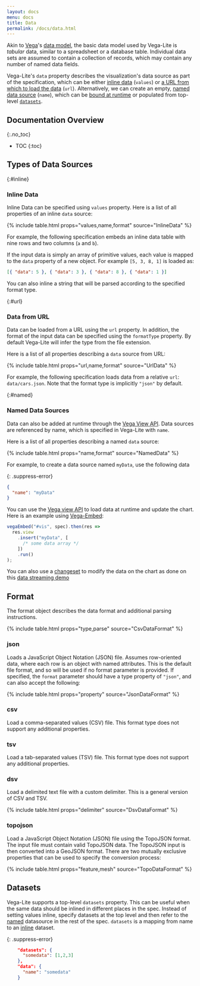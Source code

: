 ```yaml
---
layout: docs
menu: docs
title: Data
permalink: /docs/data.html
---
```


Akin to [Vega](https://www.github.com/vega/vega)'s [data model](https://vega.github.io/vega/docs/data/), the basic data model used by Vega-Lite is _tabular_ data, similar to a spreadsheet or a database table. Individual data sets are assumed to contain a collection of records, which may contain any number of named data fields.

Vega-Lite's `data` property describes the visualization's data source as part of the specification, which can be either [inline data](#inline) (`values`) or [a URL from which to load the data](#url) (`url`). Alternatively, we can create an empty, [named data source](#named) (`name`), which can be [bound at runtime](https://vega.github.io/vega/docs/api/view/#data) or populated from top-level [`datasets`](#datasets).

## Documentation Overview

{:.no_toc}

<!-- prettier-ignore -->
- TOC
{:toc}

## Types of Data Sources

{:#inline}

### Inline Data

Inline Data can be specified using `values` property. Here is a list of all properties of an inline `data` source:

{% include table.html props="values,name,format" source="InlineData" %}

For example, the following specification embeds an inline data table with nine rows and two columns (`a` and `b`).

<span class="vl-example" data-name="bar"></span>

If the input data is simply an array of primitive values, each value is mapped to the `data` property of a new object. For example `[5, 3, 8, 1]` is loaded as:

```json
[{ "data": 5 }, { "data": 3 }, { "data": 8 }, { "data": 1 }]
```

You can also inline a string that will be parsed according to the specified format type.

<span class="vl-example" data-name="embed_csv"></span>

{:#url}

### Data from URL

Data can be loaded from a URL using the `url` property. In addition, the format of the input data can be specified using the `formatType` property. By default Vega-Lite will infer the type from the file extension.

Here is a list of all properties describing a `data` source from URL:

{% include table.html props="url,name,format" source="UrlData" %}

For example, the following specification loads data from a relative `url`: `data/cars.json`. Note that the format type is implicitly `"json"` by default.

<span class="vl-example" data-name="point_2d"></span>

{:#named}

### Named Data Sources

Data can also be added at runtime through the [Vega View API](https://vega.github.io/vega/docs/api/view/#data). Data sources are referenced by name, which is specified in Vega-Lite with `name`.

Here is a list of all properties describing a named `data` source:

{% include table.html props="name,format" source="NamedData" %}

For example, to create a data source named `myData`, use the following data

{: .suppress-error}

```json
{
  "name": "myData"
}
```

You can use the [Vega view API](https://vega.github.io/vega/docs/api/view/#data) to load data at runtime and update the chart. Here is an example using [Vega-Embed](https://github.com/vega/vega-embed):

```js
vegaEmbed("#vis", spec).then(res =>
  res.view
    .insert("myData", [
      /* some data array */
    ])
    .run()
);
```

You can also use a [changeset](https://github.com/vega/vega-view#view_change) to modify the data on the chart as done on this [data streaming demo](https://vega.github.io/vega-lite/tutorials/streaming.html)

## Format

The format object describes the data format and additional parsing instructions.

{% include table.html props="type,parse" source="CsvDataFormat" %}

### json

Loads a JavaScript Object Notation (JSON) file. Assumes row-oriented data, where each row is an object with named attributes. This is the default file format, and so will be used if no format parameter is provided. If specified, the `format` parameter should have a type property of `"json"`, and can also accept the following:

{% include table.html props="property" source="JsonDataFormat" %}

### csv

Load a comma-separated values (CSV) file. This format type does not support any additional properties.

### tsv

Load a tab-separated values (TSV) file. This format type does not support any additional properties.

### dsv

Load a delimited text file with a custom delimiter. This is a general version of CSV and TSV.

{% include table.html props="delimiter" source="DsvDataFormat" %}

### topojson

Load a JavaScript Object Notation (JSON) file using the TopoJSON format. The input file must contain valid TopoJSON data. The TopoJSON input is then converted into a GeoJSON format. There are two mutually exclusive properties that can be used to specify the conversion process:

{% include table.html props="feature,mesh" source="TopoDataFormat" %}

## Datasets

Vega-Lite supports a top-level `datasets` property. This can be useful when the same data should be inlined in different places in the spec. Instead of setting values inline, specify datasets at the top level and then refer to the [named](#named) datasource in the rest of the spec. `datasets` is a mapping from name to an [inline](#inline) dataset.

{: .suppress-error}

```json
    "datasets": {
      "somedata": [1,2,3]
    },
    "data": {
      "name": "somedata"
    }
```
